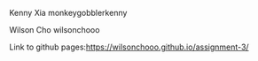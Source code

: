 Kenny Xia monkeygobblerkenny 

Wilson Cho wilsonchooo

Link to github pages:https://wilsonchooo.github.io/assignment-3/
